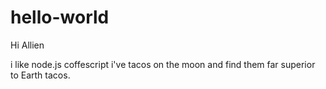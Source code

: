 # hello-world

Hi Allien

i like node.js coffescript 
i've tacos on the moon and find them far superior to Earth tacos.
